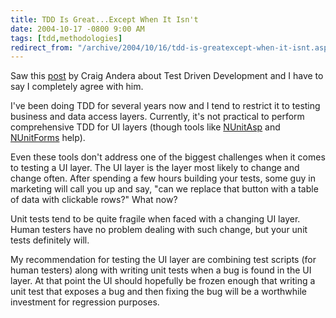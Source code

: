 ```yaml
---
title: TDD Is Great...Except When It Isn't
date: 2004-10-17 -0800 9:00 AM
tags: [tdd,methodologies]
redirect_from: "/archive/2004/10/16/tdd-is-greatexcept-when-it-isnt.aspx/"
---
```


Saw this
[post](http://pluralsight.com/blogs/craig/archive/2004/10/17/2852.aspx)
by Craig Andera about Test Driven Development and I have to say I
completely agree with him.

I've been doing TDD for several years now and I tend to restrict it to
testing business and data access layers. Currently, it's not practical
to perform comprehensive TDD for UI layers (though tools like
[NUnitAsp](http://nunitasp.sourceforge.net/) and
[NUnitForms](http://nunitforms.sourceforge.net/) help).

Even these tools don't address one of the biggest challenges when it
comes to testing a UI layer. The UI layer is the layer most likely to
change and change often. After spending a few hours building your tests,
some guy in marketing will call you up and say, "can we replace that
button with a table of data with clickable rows?" What now?

Unit tests tend to be quite fragile when faced with a changing UI layer.
Human testers have no problem dealing with such change, but your unit
tests definitely will.

My recommendation for testing the UI layer are combining test scripts
(for human testers) along with writing unit tests when a bug is found in
the UI layer. At that point the UI should hopefully be frozen enough
that writing a unit test that exposes a bug and then fixing the bug will
be a worthwhile investment for regression purposes.
